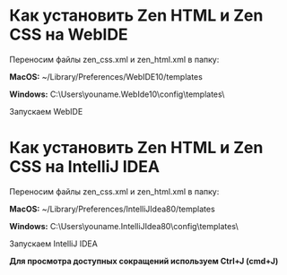 # Как установить Zen HTML и Zen CSS на WebIDE #

Переносим файлы zen\_css.xml и zen\_html.xml в папку:

**MacOS:** ~/Library/Preferences/WebIDE10/templates

**Windows:** C:\Users\youname\.WebIde10\config\templates\

Запускаем WebIDE

# Как установить Zen HTML и Zen CSS на IntelliJ IDEA #

Переносим файлы zen\_css.xml и zen\_html.xml в папку:

**MacOS:** ~/Library/Preferences/IntelliJIdea80/templates

**Windows:** C:\Users\youname\.IntelliJIdea80\config\templates\

Запускаем IntelliJ IDEA


**Для просмотра доступных сокращений используем Ctrl+J (cmd+J)**